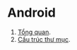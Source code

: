 # Android
1. [Tổng quan](https://github.com/kami11o2/Android/blob/master/M%E1%BB%A5c%20t%C3%ACm%20hi%E1%BB%83u/tongquan.md).
2. [Cấu trúc thư mục](https://github.com/kami11o2/Android/blob/master/M-c%20t-m%20hi-u/cautrucfile.md).
